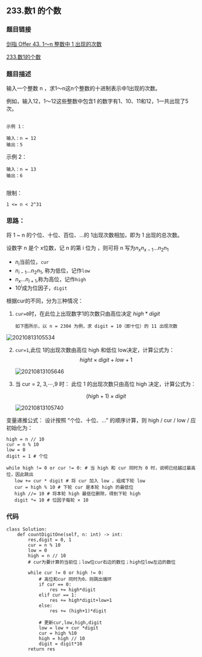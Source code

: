 ## 233.数1 的个数

### 题目链接
[剑指 Offer 43. 1～n 整数中 1 出现的次数](https://leetcode-cn.com/problems/1nzheng-shu-zhong-1chu-xian-de-ci-shu-lcof/)

[233.数1的个数](https://leetcode-cn.com/problems/number-of-digit-one/solution/)


### 题目描述

输入一个整数 n ，求1～n这n个整数的十进制表示中1出现的次数。

例如，输入12，1～12这些整数中包含1 的数字有1、10、11和12，1一共出现了5次。

```

示例 1：

输入：n = 12
输出：5
```
示例 2：
```
输入：n = 13
输出：6
 
```
限制：

`1 <= n < 2^31`

### 思路：

将 1 ~ n 的个位、十位、百位、...的 1出现次数相加，即为 1 出现的总次数。

设数字 n 是个 x位数，记 n 的第 i 位为 ，则可将 n 写为$n_xn_{x-1}...n_2n_1$
- $n_i$当前位，`cur`
- $n_{i-1}...n_2n_1$, 称为低位，记作`low`
- $n_x...n_{i+1}$,称为高位，记作`high`
- $10^i$成为位因子，`digit`


根据cur的不同，分为三种情况：
1. `cur=0`时，在此位上出现数字1的次数只由高位决定
   $high*digit$ 

   `如下图所示，以 n = 2304 为例，求 digit = 10（即十位）的 11 出现次数`
   
![20210813105534](https://xd-imgsubmit.oss-cn-beijing.aliyuncs.com/images/20210813105534.png)

2. `cur=1`,此位 1的出现次数由高位 high 和低位 low决定，计算公式为：
   $$hight\times{digit}+low+1$$

   ![20210813105646](https://xd-imgsubmit.oss-cn-beijing.aliyuncs.com/images/20210813105646.png)

3. 当 cur = 2, 3,⋯,9 时： 此位 1 的出现次数只由高位 high 决定，计算公式为：
   
   $$(high+1)\times{digit}$$

   ![20210813105740](https://xd-imgsubmit.oss-cn-beijing.aliyuncs.com/images/20210813105740.png)

变量递推公式：
设计按照 “个位、十位、...” 的顺序计算，则 high / cur / low / 应初始化为：

```
high = n // 10
cur = n % 10
low = 0
digit = 1 # 个位
```
```
while high != 0 or cur != 0: # 当 high 和 cur 同时为 0 时，说明已经越过最高位，因此跳出
   low += cur * digit # 将 cur 加入 low ，组成下轮 low
   cur = high % 10 # 下轮 cur 是本轮 high 的最低位
   high //= 10 # 将本轮 high 最低位删除，得到下轮 high
   digit *= 10 # 位因子每轮 × 10
```

### 代码

```
class Solution:
    def countDigitOne(self, n: int) -> int:
        res,digit = 0, 1
        cur = n % 10
        low = 0
        high = n // 10
        # cur为要计算的当前位；low位cur右边的数位；high位low左边的数位

        while cur != 0 or high != 0:
            # 高位和cur 同时为0，则跳出循环
            if cur == 0:
                res += high*digit
            elif cur == 1:
                res += high*digit+low+1
            else:
                res += (high+1)*digit
            
            # 更新cur,low,high,digit
            low = low + cur *digit
            cur = high %10
            high = high // 10
            digit = digit*10
        return res
```
